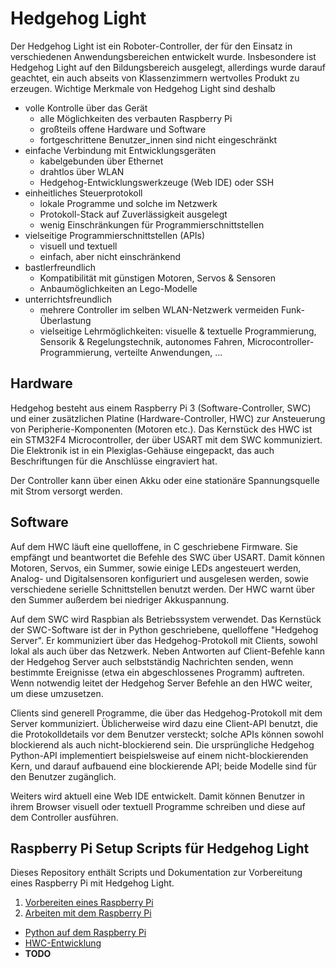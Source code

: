 # Hedgehog Light

Der Hedgehog Light ist ein Roboter-Controller, der für den Einsatz in verschiedenen Anwendungsbereichen entwickelt wurde.
Insbesondere ist Hedgehog Light auf den Bildungsbereich ausgelegt, allerdings wurde darauf geachtet,
ein auch abseits von Klassenzimmern wertvolles Produkt zu erzeugen.
Wichtige Merkmale von Hedgehog Light sind deshalb

- volle Kontrolle über das Gerät
    - alle Möglichkeiten des verbauten Raspberry Pi
    - großteils offene Hardware und Software
    - fortgeschrittene Benutzer_innen sind nicht eingeschränkt
- einfache Verbindung mit Entwicklungsgeräten
    - kabelgebunden über Ethernet
    - drahtlos über WLAN
    - Hedgehog-Entwicklungswerkzeuge (Web IDE) oder SSH
- einheitliches Steuerprotokoll
    - lokale Programme und solche im Netzwerk
    - Protokoll-Stack auf Zuverlässigkeit ausgelegt
    - wenig Einschränkungen für Programmierschnittstellen
- vielseitige Programmierschnittstellen (APIs)
    - visuell und textuell
    - einfach, aber nicht einschränkend
- bastlerfreundlich
    - Kompatibilität mit günstigen Motoren, Servos & Sensoren
    - Anbaumöglichkeiten an Lego-Modelle
- unterrichtsfreundlich
    - mehrere Controller im selben WLAN-Netzwerk vermeiden Funk-Überlastung
    - vielseitige Lehrmöglichkeiten: visuelle & textuelle Programmierung,
      Sensorik & Regelungstechnik, autonomes Fahren, Microcontroller-Programmierung,
      verteilte Anwendungen, ...

## Hardware

Hedgehog besteht aus einem Raspberry Pi 3 (Software-Controller, SWC)
und einer zusätzlichen Platine (Hardware-Controller, HWC) zur Ansteuerung von Peripherie-Komponenten (Motoren etc.).
Das Kernstück des HWC ist ein STM32F4 Microcontroller, der über USART mit dem SWC kommuniziert.
Die Elektronik ist in ein Plexiglas-Gehäuse eingepackt, das auch Beschriftungen für die Anschlüsse eingraviert hat.

Der Controller kann über einen Akku oder eine stationäre Spannungsquelle mit Strom versorgt werden.

## Software

Auf dem HWC läuft eine quelloffene, in C geschriebene Firmware.
Sie empfängt und beantwortet die Befehle des SWC über USART.
Damit können Motoren, Servos, ein Summer, sowie einige LEDs angesteuert werden,
Analog- und Digitalsensoren konfiguriert und ausgelesen werden,
sowie verschiedene serielle Schnittstellen benutzt werden.
Der HWC warnt über den Summer außerdem bei niedriger Akkuspannung.

Auf dem SWC wird Raspbian als Betriebssystem verwendet.
Das Kernstück der SWC-Software ist der in Python geschriebene, quelloffene "Hedgehog Server".
Er kommuniziert über das Hedgehog-Protokoll mit Clients, sowohl lokal als auch über das Netzwerk.
Neben Antworten auf Client-Befehle kann der Hedgehog Server auch selbstständig Nachrichten senden,
wenn bestimmte Ereignisse (etwa ein abgeschlossenes Programm) auftreten.
Wenn notwendig leitet der Hedgehog Server Befehle an den HWC weiter, um diese umzusetzen.

Clients sind generell Programme, die über das Hedgehog-Protokoll mit dem Server kommuniziert.
Üblicherweise wird dazu eine Client-API benutzt, die die Protokolldetails vor dem Benutzer versteckt;
solche APIs können sowohl blockierend als auch nicht-blockierend sein.
Die ursprüngliche Hedgehog Python-API implementiert beispielsweise auf einem nicht-blockierenden Kern,
und darauf aufbauend eine blockierende API; beide Modelle sind für den Benutzer zugänglich.

Weiters wird aktuell eine Web IDE entwickelt.
Damit können Benutzer in ihrem Browser visuell oder textuell Programme schreiben und diese auf dem Controller ausführen.

## Raspberry Pi Setup Scripts für Hedgehog Light

Dieses Repository enthält Scripts und Dokumentation zur Vorbereitung eines Raspberry Pi mit Hedgehog Light.

1. [Vorbereiten eines Raspberry Pi](00-InitialSetup.md)
2. [Arbeiten mit dem Raspberry Pi](01-Working.md)

* [Python auf dem Raspberry Pi](python.md)
* [HWC-Entwicklung](hwc.md)
* **TODO**

